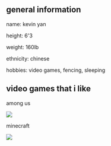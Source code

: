 
<html>


<body>
<h2> general information </h2>
  <p> name: kevin yan </p>
  <p> height: 6'3 </p>
  <p> weight: 160lb </p>
  <p> ethnicity: chinese </p>
  <p> hobbies: video games, fencing, sleeping </p>
  
  <h2> video games that i like </h2>
  <p> among us </p> 
  <img src="amongus.jpg" />
  <p> minecraft </p> 
  <img src="![mc](https://user-images.githubusercontent.com/114519131/193759912-b11096c4-3a57-4d02-8d20-be123b7448a0.jpg)" />
</body>



</html>
